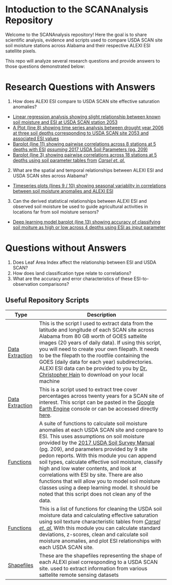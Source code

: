 # Intoduction to the SCANAnalysis Repository
Welcome to the SCANAnalysis repository! Here the goal is to share scientific analysis, evidence and scripts used to compare USDA SCAN site soil moisture stations across Alabama and their respective ALEXI ESI satellite pixels. 

This repo will analyze several research questions and provide answers to those questions demonstrated below:  

# Research Questions with Answers
1. How does ALEXI ESI compare to USDA SCAN site effective saturation anomalies?
- [Linear regression analysis showing slight relationship between known soil moisture and ESI at USDA SCAN station 2053](https://github.com/Corey4005/SCANAnalysis/blob/main/notebooks/Timeseries%20Analysis%20-%20SCAN%202053.ipynb)
- [A Plot (line 8) showing time series analysis between drought year 2006 at three soil depths corresponding to USDA SCAN site 2053 and associated ESI values](https://github.com/Corey4005/SCANAnalysis/blob/main/SCAN-scripts/SCAN%20vs%20ESI%20updates.ipynb)
- [Barplot (line 11) showing pairwise correlations across 8 stations at 5 depths with ESI](https://github.com/Corey4005/SCANAnalysis/blob/main/SCAN-scripts/SCAN%20vs%20ESI%20updates.ipynb) [*assuming* 2017 USDA Soil Parameters (pg. 209)](https://www.nrcs.usda.gov/wps/portal/nrcs/detailfull/soils/ref/?cid=nrcs142p2_054262)
- [Barplot (line 3) showing pairwise correlations across 18 stations at 5 depths using soil parameter tables from](https://github.com/Corey4005/SCANAnalysis/blob/main/SCAN-scripts/Statistics.ipynb) [*Carsel et. al.*](https://hwbdocuments.env.nm.gov/Los%20Alamos%20National%20Labs/General/14689.PDF?msclkid=a36b5239b03c11ec83b65afc7552cc4a)

2. What are the spatial and temporal relationships between ALEXI ESI and USDA SCAN sites across Alabama? 
- [Timeseries plots (lines 9 / 10) showing seasonal variablity in correlations between soil moisture anomalies and ALEXI ESI](https://github.com/Corey4005/SCANAnalysis/blob/main/SCAN-scripts/SCAN%20vs%20ESI%20updates.ipynb)

3. Can the derived statistical relationships between ALEXI ESI and observed
soil moisture be used to guide agricultural activities in locations far from
soil moisture sensors?
- [Deep learning model barplot (line 13) showing accuracy of classifying soil moiture as high or low across 4 depths using ESI as input parameter](https://github.com/Corey4005/SCANAnalysis/blob/main/SCAN-scripts/SCAN%20vs%20ESI%20updates.ipynb) 

# Questions without Answers 
1. Does Leaf Area Index affect the relationship between ESI and USDA SCAN? 
2. How does land classification type relate to correlations? 
3. What are the accuracy and error characteristics of these ESI-to-observation
comparisons?

## Useful Repository Scripts 
| Type | Description |
| ---- | ---- | 
|[Data Extraction](https://github.com/Corey4005/SCANAnalysis/blob/main/ESI-scripts/ExtractESI.py)| This is the script I used to extract data from the latitude and longitude of each SCAN site across Alabama from 80 GB worth of GOES sattelite images (20 years of daily data). If using this script, you will need to create your own filepath. It needs to be the filepath to the rootfile containing the GOES (daily data for each year) subdirectories. ALEXI ESI data can be provided to you by [Dr. Christopher Hain](https://weather.msfc.nasa.gov/sport/staff/chris_hain/?msclkid=e9d7c9a3b03711ec9b556478c604d69f) to download on your local machine|
|[Data Extraction](https://github.com/Corey4005/SCANAnalysis/blob/main/Earth-Engine/SCANTreeCover.js)| This is a script used to extract tree cover percentages across twenty years for a SCAN site of interest. This script can be pasted in the [Google Earth Engine](https://earthengine.google.com/) console or can be accessed directly [here](https://code.earthengine.google.com/e69616eae671012a18a2a954da7bc233). | 
| [Functions](https://github.com/Corey4005/SCANAnalysis/blob/main/SCAN-scripts/effective_SM_conversion_all.py) | A suite of functions to calculate soil moisture anomalies at each USDA SCAN site and compare to ESI. This uses assumptions on soil moisture provided by the [2017 USDA Soil Survey Manual](https://www.nrcs.usda.gov/wps/portal/nrcs/detailfull/soils/ref/?cid=nrcs142p2_054262) (pg. 209), and parameters provided by 9 site pedon reports. With this module you can append soil types, calculate effective soil moisture, classify high and low water contents, and look at correlations with ESI by site. There are also functions that will allow you to model soil moisture classes using a deep learning model. It should be noted that this script does not clean any of the data. |
| [Functions](https://github.com/Corey4005/SCANAnalysis/blob/main/SCAN-scripts/assumptions.py) |This is a list of functions for cleaning the USDA soil moisture data and calculating effective saturation using soil texture characteristic tables from [*Carsel et. al.*](https://hwbdocuments.env.nm.gov/Los%20Alamos%20National%20Labs/General/14689.PDF?msclkid=a36b5239b03c11ec83b65afc7552cc4a) With this module you can calculate standard deviations, z-scores, clean and calculate soil moisture anomalies, and plot ESI relationships with each USDA SCAN site. |
|[Shapefiles](https://github.com/Corey4005/SCANAnalysis/tree/main/shapefiles)| These are the shapefiles representing the shape of each ALEXI pixel corresponding to a USDA SCAN site. used to extract information from various sattelite remote sensing datasets |

